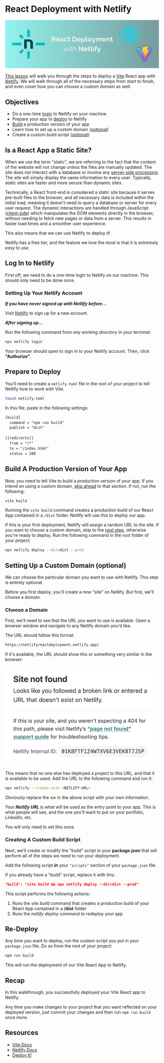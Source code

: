 # React Deployment with Netlify

![deploy](./images/readme-banner.png)

[This lesson](https://netlifyreactdeployment.netlify.app/) will walk you through the steps to deploy a [Vite](https://vitejs.dev/) React app with [Netlify](https://www.netlify.com/). We will walk through all of the necessary steps from start to finish, and even cover how you can choose a custom domain as well.


## Objectives

- Do a one-time [login](#log-in-to-netlify) to Netlify on your machine
- Prepare your app to [deploy](#deploy) to Netlify
- [Build](#build-a-production-version-of-your-app) a production version of your app
- Learn how to set up a custom domain ([optional](#setting-up-a-custom-domain-optional))
- Create a custom build script ([optional](#creating-a-custom-build-script))


## Is a React App a Static Site?

When we use the term "static", we are referring to the fact that the content of the website will not change unless the files are manually updated. The site does *not* interact with a database or involve any [server-side processing](https://en.wikipedia.org/wiki/Server-side). The site will simply display the same information to every user. Typically, static sites are faster and more secure than dynamic sites.

Technically, a React front-end is considered a static site because it serves pre-built files to the browser, and all necessary data is included within the initial load, meaning it doesn't need to query a database or server for every user request. The dynamic interactions are handled through JavaScript ([client-side](https://en.wikipedia.org/wiki/Dynamic_web_page)) which manipulates the DOM elements directly in the browser, without needing to fetch new pages or data from a server. This results in faster load times and a smoother user experience.

This also means that we can use Netlify to deploy it!

Netlify has a free tier, and the feature we love the most is that it is extremely *easy to use*.


## Log In to Netlify

First off, we need to do a one-time login to Netlify on our machine. This should only need to be done once.


### Setting Up Your Netlify Account

***If you have never signed up with Netlify before...***

Visit [Netlify](https://app.netlify.com/signup) to sign up for a new account.

***After signing up...***

Run the following command from *any working directory* in your terminal:

```sh
npx netlify login
```

Your browser should open to sign in to your Netlify account. Then, click **"Authorize"**.


## Prepare to Deploy

You'll need to create a `netlify.toml` file in the root of your project to tell Netlify how to work with Vite.

```sh
touch netlify.toml
```

In this file, paste in the following settings:

```txt
[build]
  command = "npm run build"
  publish = "dist"

[[redirects]]
  from = "/*"
  to = "/index.html"
  status = 200
```

## Build A Production Version of Your App

Now, you need to tell Vite to build a production version of your app. If you intend on using a custom domain, [skip ahead](#custom-domain) to that section. If not, run the following:

```sh
vite build
```

Running the `vite build` command creates a production build of our React App contained in a `/dist` folder. Netlify will use this to deploy our app.

If this is your first deployment, Netlify will assign a random URL to the site. If you want to choose a custom domain, skip to the [next step](#setting-up-a-custom-domain-optional), otherwise you're ready to deploy. Run the following command in the root folder of your project:

```sh
npx netlify deploy --dir=dist --prod
```


## Setting Up a Custom Domain (optional)

We can choose the particular domain you want to use with Netlify. This step is entirely optional.

Before you first deploy, you'll create a new "site" on Netlify. But first, we'll choose a domain.


### Choose a Domain

First, we'll need to see that the URL you want to use is available. Open a browser window and navigate to any Netlify domain you'd like.

The URL should follow this format:

```txt
https://netlifyreactdeployment.netlify.app/
```

If it's available, the URL should show this or something very similar in the browser:

![not-found](./images/not-found.png)

This means that no one else has deployed a project to this URL, and that it is available to be used. Add the URL to the following command and run it:

```sh
npx netlify --create-site <NETLIFY-URL>
```

Obviously replace the **<>** in the above script with your own information.

Your ***Netlify URL*** is what will be used as the entry point to your app. This is what people will see, and the one you'll want to put on your portfolio, LinkedIn, etc.

You will only need to set this once.


### Creating A Custom Build Script

Next, we'll create or modify the "build" script in your **package.json** that will perform all of the steps we need to run your deployment.

Add the following script ***in*** your `"scripts"` section of your `package.json` file.

If you already have a "build" script, replace it with this:

```json
"build": "vite build && npx netlify deploy --dir=dist --prod"
```

This script performs the following actions:

1. Runs the *vite build* command that creates a production build of your React App contained in a **/dist** folder
2. Runs the *netlify deploy* command to redeploy your app


## Re-Deploy

Any time you want to deploy, run the custom script you put in your `package.json` file. Do so from the root of your project:

```sh
npm run build
```

This will run the deployment of our Vite React App to Netlify.


## Recap

In this walkthrough, you successfully deployed your Vite React app to Netlify.

Any time you make changes to your project that you want reflected on your deployed version, just commit your changes and then run `npm run build` once more.


## Resources

- [Vite Docs](https://vitejs.dev/guide/)
- [Netlify Docs](https://docs.netlify.com)
- [Deploy It!](https://deployit.surge.sh/)

